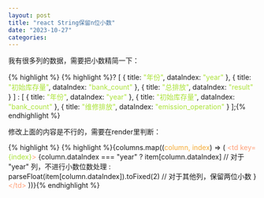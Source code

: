 ```yaml
---
layout: post
title: "react String保留n位小数"
date: "2023-10-27"
categories: 
---
```

<p>我有很多列的数据，需要把小数精简一下：</p>

{% highlight %}
{% highlight %}? [
  { title: <span style="color:#abe338">&quot;年份&quot;</span>, dataIndex: <span style="color:#abe338">&quot;year&quot;</span> },
  { title: <span style="color:#abe338">&quot;初始库存量&quot;</span>, dataIndex: <span style="color:#abe338">&quot;bank_count&quot;</span> },
  { title: <span style="color:#abe338">&quot;总排放&quot;</span>, dataIndex: <span style="color:#abe338">&quot;result&quot;</span> }
] : [
  { title: <span style="color:#abe338">&quot;年份&quot;</span>, dataIndex: <span style="color:#abe338">&quot;year&quot;</span> },
  { title: <span style="color:#abe338">&quot;初始库存量&quot;</span>, dataIndex: <span style="color:#abe338">&quot;bank_count&quot;</span> },
  { title: <span style="color:#abe338">&quot;维修排放&quot;</span>, dataIndex: <span style="color:#abe338">&quot;emission_operation&quot;</span> }
];{% endhighlight %}

<p>修改上面的内容是不行的，需要在render里判断：</p>

{% highlight %}
{% highlight %}{columns.map((<span style="color:#f5ab35">column, index</span>) =&gt; (
  <span style="color:#ffa07a">&lt;</span><span style="color:#ffa07a">td</span><span style="color:#ffa07a"> </span><span style="color:#ffa07a">key</span><span style="color:#ffa07a">=</span><span style="color:#abe338">{index}</span><span style="color:#ffa07a">&gt;</span>
    {column.dataIndex === &quot;year&quot;
      ? item[column.dataIndex] // 对于 &quot;year&quot; 列，不进行小数位数处理
      : parseFloat(item[column.dataIndex]).toFixed(2) // 对于其他列，保留两位小数
    }
  <span style="color:#ffa07a">&lt;/</span><span style="color:#ffa07a">td</span><span style="color:#ffa07a">&gt;</span>
))}{% endhighlight %}

<p>&nbsp;</p>

